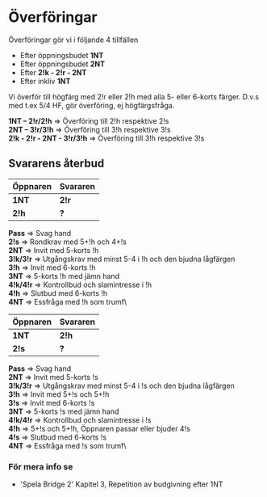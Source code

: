 # Överföringar

Överföringar gör vi i följande 4 tillfällen

- Efter öppningsbudet **1NT**
- Efter öppningsbudet **2NT**
- Efter **2!k - 2!r - 2NT**
- Efter inkliv **1NT**

Vi överför till högfärg med 2!r eller 2!h med alla 5- eller 6-korts färger. D.v.s med t.ex 5/4 HF, gör överföring, ej högfärgsfråga.

**1NT – 2!r/2!h** ⇒ Överföring till 2!h respektive 2!s\
**2NT – 3!r/3!h** ⇒ Överföring till 3!h respektive 3!s\
**2!k - 2!r - 2NT - 3!r/3!h** ⇒ Överföring till 3!h respektive 3!s

## Svararens återbud

| Öppnaren | Svararen |
| -------- | -------- |
| **1NT**  | **2!r**  |
| **2!h**  | **?**    |

**Pass** ⇒ Svag hand\
**2!s** ⇒ Rondkrav med 5+!h och 4+!s\
**2NT** ⇒ Invit med 5-korts !h\
**3!k/3!r** ⇒ Utgångskrav med minst 5-4 i !h och den bjudna lågfärgen\
**3!h** ⇒ Invit med 6-korts !h\
**3NT** ⇒ 5-korts !h med jämn hand\
**4!k/4!r** ⇒ Kontrollbud och slamintresse i !h\
**4!h** ⇒ Slutbud med 6-korts !h\
**4NT** ⇒ Essfråga med !h som trumf\

| Öppnaren | Svararen |
| -------- | -------- |
| **1NT**  | **2!h**  |
| **2!s**  | **?**    |

**Pass** ⇒ Svag hand\
**2NT** ⇒ Invit med 5-korts !s\
**3!k/3!r** ⇒ Utgångskrav med minst 5-4 i !s och den bjudna lågfärgen\
**3!h** ⇒ Invit med 5+!s och 5+!h\
**3!s** ⇒ Invit med 6-korts !s\
**3NT** ⇒ 5-korts !s med jämn hand\
**4!k/4!r** ⇒ Kontrollbud och slamintresse i !s\
**4!h** ⇒ 5+!s och 5+!h, Öppnaren passar eller bjuder 4!s\
**4!s** ⇒ Slutbud med 6-korts !s\
**4NT** ⇒ Essfråga med !s som trumf\

### För mera info se

- 'Spela Bridge 2' Kapitel 3, Repetition av budgivning efter 1NT

